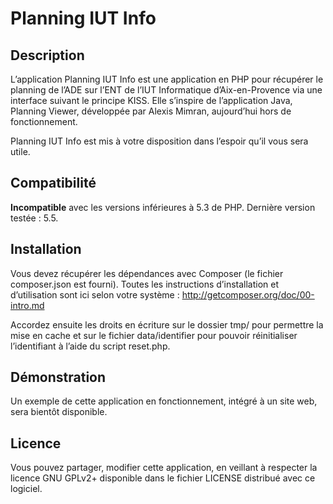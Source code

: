 Planning IUT Info
==========

Description
-------------
L’application Planning IUT Info est une application en PHP pour récupérer le planning de l’ADE sur l’ENT de l’IUT Informatique d’Aix-en-Provence via une interface suivant le principe KISS. Elle s’inspire de l’application Java, Planning Viewer, développée par Alexis Mimran, aujourd’hui hors de fonctionnement.

Planning IUT Info est mis à votre disposition dans l’espoir qu’il vous sera utile.


Compatibilité
-------------
**Incompatible** avec les versions inférieures à 5.3 de PHP. Dernière version testée : 5.5.


Installation
-------------
Vous devez récupérer les dépendances avec Composer (le fichier composer.json est fourni). Toutes les instructions d’installation et d’utilisation sont ici selon votre système : http://getcomposer.org/doc/00-intro.md

Accordez ensuite les droits en écriture sur le dossier tmp/ pour permettre la mise en cache et sur le fichier data/identifier pour pouvoir réinitialiser l’identifiant à l’aide du script reset.php.


Démonstration
-------------
Un exemple de cette application en fonctionnement, intégré à un site web, sera bientôt disponible.


Licence
-------------
Vous pouvez partager, modifier cette application, en veillant à respecter la licence GNU GPLv2+ disponible dans le fichier LICENSE distribué avec ce logiciel.
